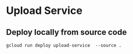 # Upload Service

## Deploy locally from source code

```
gcloud run deploy upload-service  --source .

```
